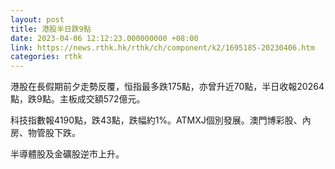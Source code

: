 ```yaml
---
layout: post
title: 港股半日跌9點
date: 2023-04-06 12:12:23.000000000 +08:00
link: https://news.rthk.hk/rthk/ch/component/k2/1695185-20230406.htm
categories: rthk
---
```


港股在長假期前夕走勢反覆，恒指最多跌175點，亦曾升近70點，半日收報20264點，跌9點。主板成交額572億元。

科技指數報4190點，跌43點，跌幅約1%。ATMXJ個別發展。澳門博彩股、內房、物管股下跌。

半導體股及金礦股逆市上升。
